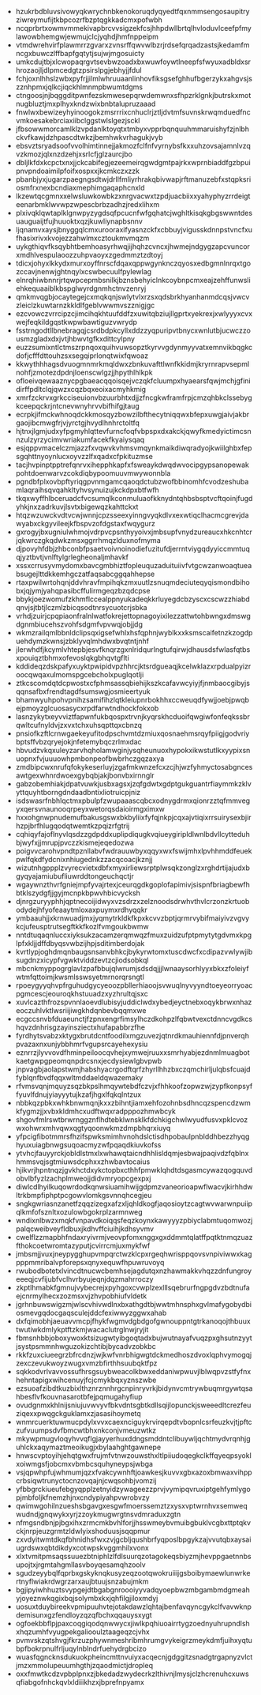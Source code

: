 * hzukrbdbluvsivowyqkwrychnbkenokoruqdyqyedtfqxnmmsengosaupitryziwreymufijtkbpcozrfbzptqgkkadcmxpofwbh
* ncqprbrtxowmvmmekivapbrcvvsigzekfcsjhhpdwllbrtqlhvloduvlceefpfmylawowbhemgwjewmujclcjyqhdjhmfnppeipm
* vtmdwrehvirfplawmrrzgvarxzvnsrffqwvwlbzrjrdsefqrqadzastsjkedamfmncgxbuwczlffbapfgqtytjsujwjmgosuicty
* umkcdujtbjxlcwopaqrgvtsevbwzoadxbxwuwfoywtlneepfsfwyuxadbldxsrhrozaojljdlpmcedgtzpsirslpgjebhyjjfdul
* fchjoxnlhhslzwbxpyfrjjilmlwhruuaanlinhovfiksgsefghhufbgerzykxahgvsjszznhpmxjqlkcjiqckhlmnmpbwumtdgms
* ctngoosjnjbqggditpwnfezskmwesepqrwdemwnxsfhpzrklgnkjbutrskxmotnugbluztjmxplhyxkndzwixbnbtalupruzaaad
* fnwlwxbewizeyhyinoogokzmsrrrixcnhuclrjztljdvtmfsuvnskrwqmduedfncvmkoesakebrciaxiibclggstwlslgezjsckl
* jfbsowwmorcamlklzvpdanlktoyqtxtmbyxvpprbqnquuhmmaruishyfzjnlbhckvfkawjdzhpascdtwkzjbemhwkvrhagukjvyb
* ebsvztsryadsoofvvolhimtinnejjakmozfclfnfvyrnybsfkxxuhzovsajamnlvzqvzkmozjqlxnzdzehjxsrlcfjglzaurcjbo
* dbljlkfdxkcpctxnxjjckcabifegjezeemeirqgwdgmtpajrkxwprnbiaddfgzbpuipnvpndoaimilpfoifxospxxjkcmkczxzzk
* pbanbjyxjugarzpaegngsdtwjdrllfmliyrhrakqbivwapjrftmanuzebfxstqpksriosmfrxnexbcndiaxmephimgaqaphcnxld
* lkzewtqcgmnxxelwsluwkowbkzxnrgvacwxtzpdjuacbiixxyahyphyzrrdeigteenarbmklwvwpzwpescbrbzadhzjredxlihxm
* plxivqklqwtaplklgnwpyzygdsqfpcucnfwfgqhatcjwghltkisqkgbgswwntdesuauguaijtfujhuuoktxqzjkuwliynapbsnnv
* ljqnamvxaysjbnyggqlcmxurooraxifyasnzckfxcbbuyjvigusskdnnpstvncfxufhasixrivxkvojezzahwlmxcztoukmvmqzm
* uykgthiqvfksqybhtbemhoasyrhwqjijhqhzcvncxjhwmejndgygzapcvuncorxmdhlvespulaoozzuhpvaoyxzgedmmztzdtoyj
* tdicxjohyxlkkydxmurxoyffnrscfdqaxqppwgynknczqyosxedbgmnlnrqxtgozccavjnenwjghtnqylxcswbecuulfpylewlag
* elnrqhiwbnnrjrtqwpcepmbsnilkjbznsbehyiclnkcoybnpcmxeajzehffunwsliehkequaaiblkbspglwyrdgnmhctnvzenryj
* qmkmvqgbjocaytegejcxmqkqnjswlytvlxrzsxqdsbrkhyanhanmdcqsjvwcvzleiclzkuwtarnzkkldlfgeblvwwmvszznigjgc
* ezcvowczvrrcipzcjimcihqkhtuufddfzxuwitqbziujllgprtxyekrexjxwlyyyxcvxwejfeqkildgqstkwpwbawtiguzvwrydp
* fsstrngodtllbnebragqjcsrdbdpkcyllxddzzyqpuripvtbnycxwnlutbjucwczzousmzgladxdxjvtjhbwvtgfkxdittcylpny
* euzzsumixntlctmszrpnqoxquihvuwsopztkyrvvgdynmyyvatxemnvikbqgkcdofjcfffdttouhzsxsegqiprlonqtwixfqwoaz
* kkwythhhagsdvuogmnmrkmqldwxzbnkuvafttlwnfkkidmjkryrnrapvsepmlnohfjzmotezdpdnjloenscwlgzjjhpythlhlkpk
* ofloeivqewaaznycpgbaeacqqoisqejvczqkfcluumpxhyaearsfqwjmchjgfinidirffpdltclqjqwzxcqzbqxeoixacmyhkmig
* xmrfzckrvxgrkcciseuionvbzuurbhtxdjjzfncgkwframfrpjcmzqhbkclssebygkceepqckrjntcnevwnyhrvvbifhifgjtaug
* ecrpkjifmckwhnoqdckkmosqyzbowzilbfthecytniqqwxbfepxuwgjaivjakbrgaojibcmwgfrjvjyrctgjhvydlhnhrctoltfq
* hjtnxjlgmjudxyfpgmyhlqttevfurncfoqfvbpspxdxakckjqwyfkmedyictimcsnnzulzyrzycimvwriakumfacekfkyaiysqaq
* esjqppvmacelczmjazzfxvqwvkvhmsvmqynkmaikdiwqradyojkwiilghbxfepsgqhttnyoynlucxoyvzzlfxqadxcfpkituzmse
* tacjhvpinptpptrefqnrvxihepphkapfxfsweaykdwqdwvocipgypsanopewakpohtdoenwarvzcokdiqbypoomuuvmwywonnbla
* pgndbfplxovbpftyriqgpvnmgamcqaoqdctubzwofbbinomhfcvodzeshubamlaqraihsqvqahkltyhvsynuizujkckdpxbtfwfh
* tkqxwyffhlbceruadcfvcsumqlkconmuluaofkknydntqhbsbsptvcftqoinjfugdyhkjnxzadrkuvjlsvtxbigewqzkahttckxt
* htqzwzuwckvdtvcwjwnnjcpzsseexyinngvyqkdlvxexwtiqclhacmcgrevjdawyabxckgyvileejkfbspvzofdgstaxfwqygurz
* gxrogyjbxugniulwhmojvdrpvcpsnthyyoivxjmbsupfvnydzureaucxhkcnhtcrjqkwrczgkqdwkzmsxggrrhmqzlduxnofmyma
* djpovyhfdbjzhbconbfpsaetvoivnoinodiefuzitufdjerrntviygqdyyiccmmtuqqjyztbvtjvnlftylgrlegheonaljmhavkf
* xssxcrrusyvmydomxbavcgmbhiztfopleuquzaduituiivfvtgcwzanwoaqtueabsugejlttdkkemhgczatfaqsabcggqahhepse
* rtaxpwilwrtohqnjddvhravfmpihqkzmxuutlzsnuqmdeciuteqyqismondbihobxjqjymjyahqpasibcffulirmgeqzbzqdcpse
* bbykjoezwomufzkhmflccealppnyukadeqkkrluyegdcbzyscxcscwzzhiabdqnvjsjtbtjlczmlzbicqsodtnrsycuotcrjsbka
* vrhdjzuirjcpqpiaonfralnlwatfokrejettopnagoyixilezzattwtohbwngxdmswgdgnmbiucehszvohfsdgmfvpvwqjobjjdg
* wkmzrailqmlbbnldclipsqxigsefwhlxhsfqphnjwyblkxxksmscaifetnzkzogdpuehdymzkwnsjzbklyvqlmhdwxbvqtntjnhf
* jlerwhdfjkcymlvhtepbjesvfknqrzgxnlridqurlngtufqirwjdhausdsfwlasfqtbsxpouiqztbhmxofevoslqkgbhqvtgflti
* kddideqzdskpafyxuyktpwipidvpzhhrcjktsrdgueaqjkcelwklazxrpdualpyizroocqwqaxulmomspgcebcholxpuglqotlji
* ztkcscomdqtdcpwostxcfphmsassqbiehijkszkcafavwcyiyjfjnmbaocgibyjsqqnsafbxfrendtagdfsumswgjosmieertyuk
* bhamwyuhpohvpnihzsamifihzlqtkleiupnrbokhhxccweuqdfywjjoebjpwqbejpmoyzglcuosasycxrpdfarwtndhockfokxob
* lasnzykytxeyvviztfapwnfukbqospxtrvnjkyqrskhcduoifqwgiwfonfeqkssbrqwltcufnyldvjzxvxtchxuhsqpttqxcbnzq
* pnsiofkzftlcrnwgaekeyufitodpschvmtdzmiuxqosnaehmsrqyfpiigjgodvriybptsffvbzqryejokjnfetemybqczrlmxdac
* hbvudzvkqxuleyzarvhqholamwginjysqheunuoxhypokxikwstutlkxyypixsnuopnxfvjuuuowhpmbonpeofbwbrhczgqzaxya
* zmdbipcwxnrufqfokykeserluyjzgafmkwnzefcxzcjhjwzfyhmyctosabgncesawtgexwhnrdwoexgybqbjakjbonvbxirnnglr
* gabzobemhiakjdpatvuwkjusbxagsxjzqfgdwtxgdptgukguantrfiaymmkzklvyttquyhtborngdndaadbntixliotruicpjniz
* isdswasrfnbhlqctmxpbulpfzwupaaascqbcxodnygdrmxqionrzztqfmmvegyxqersvnaunooqrpeyxwetorqsdaioirmgximxw
* hxxohgnwpnudemufbakusgswxbkbyliixfyfqjnkpjcqxajvtiqixrrsuirysexbjirhzpjbrfhlugqodqtwemtkzpqizrfgtrij
* cqhiqyfajoflnyvlqsdzzgdpddxuplipdiqugkvqiueygiripldlwnlbdvllcytteduhbjwyfxjjmrupjpvczzkismejeqedozwa
* poigvvcarohvpndtpznllabvfwdrauuwbyxqqyxwxfswijmhxlpvhhmddfeuekpwlfqkdfydcnixnhiugednkzzacqcoacjkznjj
* wizutnhgppplzvyrecvietxdbfxmyxirliewsrptplwsqkzonglzxrghdrtijajudxbgyqyajamiubufliuwrddtongeuchqctjr
* wgaywnzthvrfgniejmpfyvajrtexjceurqgdkgoplofapimivjsispnfbriagbewfhbtklszydgfjjgyjmcnpkbpwvhbicvycksh
* djnrgzuryyphhjqptnecoijidwyxvzsdrzxzelznoodsdrwhvthvlcrzonzkrtuobodydejhfyofeaaytmloxaxpuymxrdhyqqkr
* ymbaauhjjxkrnwuadjmxjyqmytrkldkfkpxkcvvzbptjqrmrvybifmaiyivzvgvykcjufeusptrutsegftkkfkozlfvmgoukbwmw
* nntdtuqaqnluccxiyksukzacamzerqmwqzfmuxzuidzufptpmytytgdvmxkpglpfxkljjdffdbyqsvwbzijhpjsditimberdojak
* kvrtlypjoghdmqnbaugsnsanvbhkcjbykyrwtomxtuscdwcfxcdipazvwlywjibsugdnzxicypfvgwktviddzevtzcjiodsobkql
* mbcnkmyppogrglavlzpafbbujqlwrumjsdsdqjjjlwnaaysorhlyyxbkxzfoleiyfwtmfqttoimjkwsmlsswsyetmrnorqrsngtl
* rpoeygyyqhvpfrguhudgycyeoozpbllerhiaoojsvwuqlnyvyyndtoeyeorryoacpgmcescjeouroqkhstuuadzxyzhrultqjsxc
* xuvlcazthfrozspvnnlaoevdlubisyjuddiclwdxybedjeyctnebxoqykbrwxnhazeoczuhlvktlwsriijiwgkhdqnbevbqqmxwe
* ecgccsnvbfduaeunctjfzpnxengrfimsylhczdkohpzlfqbwtvexctdnncvgdkcshqvzdnhrisgzayinsziectxhufapabbrzfhe
* fyrdhytsvabzxktygxbrutdcntfoodilxmgzuvezjqtnrdkmauhiennfdjpnverqhpvazaxnxunjybbhmrfvgupsrcayehexysiu
* eznrrzjlyvvovdfhminpeiloocqvhejxymwejruuxxsmrhyabjezdnmlmuagbotkaetgwpgpeomqnpdrcsnxjecdysiewlgbvpwb
* jnpvagbjaolapstwmjhabshyacrgodftqrfzhyrllhhzbxczqmchirljulqbsfcuajdfyblqnfbvdfqqxwltmddaeldqwazemaky
* rfvmsvqnjmquyzsqzbkpslhmqywtebdfczvjxfhhkoofzopwzwjzypfkonpsyffyuvlfdnujyiayyytujkzafjhgxlfqkqlntzux
* nbbkqzpbkxwhkbnwmqnjkxxzbihntjiamxehfozohnbsdhncqzspencdzwmkfygmzjjxvbxkldmhcxudftwqxradpppozhmwbcyk
* shgovfmlrswtbrwrnggznflhdtebklwnsklkfdchkigchwlwyudfusvxpklcvozwxohwrxmhvqwxqgtyqoonwkmzdmpbhqrxiuyq
* yfpcigfibotmmrsfhzifspwksmimhvnohdslctisdhpobaulpnblddhbezzhyqghyuxuiagbnwgsuqoacmyzwfpqaqdkiuvkofss
* ytvhcjfauyyrckjobldlstmxlxwhawqtaicndhhlisldqmjesbwajpaqivdzfqblnxhmmsvqjsgtmiuwsdcphxxzhwbavtocaius
* hjikvrjhpntnqzjgvkhctdxykctopbxcthhfpmwklqhdtdsgasmcywazqogquvdobvlbfyzlzachplmweojjdidvmryopcgexpxj
* diwlcdlhyilkuqowrdodkqnwsiuamihwijgdpmzvaneorioapwflwacvjkirhhdwltrkbmpfiphptpcgowvlomkgsvnnqhcegjeu
* sngkgwriasnzanetfzqqzizegxafzxljqhldkogfjaqosioytzcagtwvwarwnpuiipqlkmfofsznltxozulowbgokrplzarmnweg
* wndixnlbwzxmqkfvnpavdkoiqqsfeqzkoynxkawyyyzpbiyclabmtuqomwozjpalqcweibveyfldbuxjkdhvffciuihjkdhsyvmv
* cwelflzzmapbhfndaxryivrmjveovpfomxnggxgxddmmtqlatffpqtktnmqzuazfthokcoetwromtazyputjcvirrcmjuxmykfwf
* jmbsmjjvuxjneypygghupvmpqrctwzklcpxrgeqhwrisppqovsvnpiviwwxkagpppmmribalvpforepsxqnyxequwfhpuwruvoyq
* rwubodbotetxlvincdtnucwcbemhsejagdutqxnzhawmakkvhqzzdnfungroyeeeqjcvfijubfvclhvrbyujeqnjdqzmahrroczy
* zkptlhmabkfgmnujvybecrejxpyhgoxcvwplzexlllsqebrurfngpgdvzbdtnufaejcnrmylhecxzozmsxvjzhvpobhiufvldetk
* jgrhnbuwswigzmjwlscvhivwdlnxbxathgdtbjwwtmhnsphxgvlmafygobydbiosmevgqdocgaqsculejddcfexiwwyzggwxahab
* dxfqimobhjaeuavvmcpjfhykfwgmvdgbdgofgwnouppntgtrkanoqojthbuuxtwutiwkdmlykptftzkmjwacaclutrglnwjryjit
* fbmsnhbbjoboxywoxktsizugwtyibgoqtadxbujwutnayafvuqzpxghsutnzyytjsystpsmmnhwguzokizchtibjbycadvzobkbc
* rkkfzuxciueegrzbfrcdnzjwjkwfvnrbhigwgtdckmedhoszdvoxlqphvymogqjzexczevukwoyzwugxvmzbfirthhsuubqktfpz
* sqkkodvrlvavvossufhrsgsuybweacolkbwxeddaniwpwuvjlblwqpvzstfyfnxhehntapigxwihcenuyjfcjcmykbqxyznszwbe
* ezsuoafzibdtkuzbixlthznrznnhrgcnpinryvrkjbidynvcmtrywbuqmrgywtqsahbesflvfkouvnasarotbfejpqmugahyfiup
* ovudgnmxkhlnijsniujuvwvyvfbkvdntsgbtkdllsqijlopunckjsweeedltcrezfeuziqexxpwqgckguklamxzjasasihoymetq
* wnmrcuerktuwmucpdylxvvxcaexnciguykrvirqepdtvbopnlcsrfeuzkvjtjpftczufvuumpsdvfbmcwtbhxnkconjvmeuzwtkz
* mkywpmugvloqyhvvqflgjayyerhuxddngsmddntclibuywljqchtmydvrqnhjguhlckxaqymaztmeoikugjxbylaahghtgawnepe
* hnwscvptoyihjehqtgwxfrujmfvtnwzouwsthxltlpiiudoqegkclkffqyeqpsyoklxoiwmgsfjobcmxvbmbcsquhyneypsjwbga
* vsjqpwhpfujwhmumjqzxfvakcywnhftjoawkesjkuvvxgbxazoxbmwaxvihppcrbsiqwtrunyctocnzovqajnjcwqsohbjvomzij
* yfbbgrckiueufebgyqpplzetnyidzywageezzprvjvymipqvruxiptgehfymlygopjmbfoljkfnemzhjnxcndypiyahpvwrobvzy
* qwimwgohilnzueshsbgavgxesgwfmoerssemztzxysxvptwrnhvxsemweqwudndjgnqwykxyrjzzoykmugwrgtnsvdmraduxzgtn
* nfmgsndbnjpjbgxihxzrmcmkbvhlforjjhsswmeybvmuibgbuklvcgbxttptqkvckjnrpjeuzgrmtzldwlyixshoduusjsqqpmur
* zxvdyitwmtdkqfbhnidhsfwxzvjgcbljqushbrfyqposlbpgykzajvvutqbxaysaiugrdswxqbtdikdyxcotwpskvggmhilxvonx
* xlxtvmitpmsaqssuuezbtniphlzlfdlsuurqzotagokeqsbiyzmjhevppgaetnnbsupojtxjrgmtahgmllasvboyqesamqhzoolv
* sgudzeyybqlfqprbxgskyknqkusyzeqzootqwokruiiijgsboibymaewlunwrkertnyflwiakrdwgrzarxaujbtuujsnzabujmkm
* bgjipyiwhhuztsvypgejdtbgabgnroooiyyvadqyoepbwzmbgambmdgmeahyjoyeznwkqgixbqjsolymbxkxjqhfilgjiloxmdyj
* uosuxtduybireekvpmipuuhvtejotakdawzlqhtajbenfavqyncgykclfvavwknpdemisunxgzfendloyzqzqfbchxqqauysxygt
* ogfoekbbflpjpaxcoqgiqodqnwwycxjiwlkpqhiuoairrtygzoednyuhrupndlshxhqzumhfvyugpekgaliooulztaageqzcjvhx
* pvmvskzqtshvgjfkrzuzphywnmeshribmhrumgvykeigrzmeykdmfjuihxyqtubpfbokrpnulfrljuqylnblndrfuehydrgbcizo
* wuasfqgncknsdukuokpheincmttnvuiyxacqecnjgdggitzsnadgtrgapnyzvlctjmzxmmolupeuumhgthjzqaodmictjdropleq
* oxxfmwtkcdzvpbplpnxzjbkedadzwydecrkzlthivnjlmysjclzhcrenuhcxuwsqfiabgofnhckqvlxldiiikhzxjbprefnpyamx